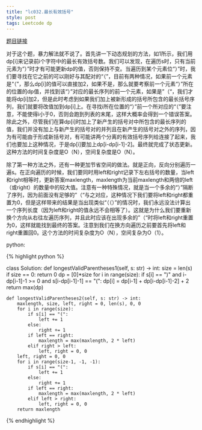 ```yaml
---
title: "lc032.最长有效括号"
style: post
tags: Leetcode dp
---
```


[题目链接](https://leetcode-cn.com/problems/longest-valid-parentheses/)

对于这个题，暴力解法就不说了。首先讲一下动态规划的方法，如1所示，我们用dp[i]来记录前i个字符中的最长有效括号数。我们可以发现，在遍历s时，只有当前元素为“）”时才有可能更新dp的值，否则保持不变。当遍历到某个元素位“）”时，我们要寻找在它之前的可以刚好与其配对的“（”，目前有两种情况，如果前一个元素是“（”，那么dp[i]的值可以直接加2，如果不是，那么就要考察前一个元素“）”所在的位置的dp值，并找到该“）”对应的最长序列的前一个元素，如果是”（“，我们才能将dp[i]加2，但是此时考虑到如果我们加上被新形成的括号所包含的最长括号序列，我们就要将改值加到dp[i]上。在寻找i所在位置的“）”前一个所对应的“（”要注意，不能使得i小于0，否则会跑到列表的末尾，这样大概率会得到一个错误答案。除此之外，尽管我们在算dp[i]时加上了新产生的括号对中所包含的最长序列的值，我们并没有加上与新产生的括号对的并列且在新产生的括号对之外的序列，因为有可能由于形成新括号对，有可能讲两个分离的有效括号序列给连接了起来，我们也要加上这种情况，于是dp[i]要加上dp[i-dp[i-1]-2]。最终就完成了状态更新。这种方法的时间复杂度是O（N），空间复杂度是O（N）。

除了第一种方法之外，还有一种更加节省空间的做法。就是正向，反向分别遍历一遍s。在正向遍历的时候，我们要同时用left和right记录下左右括号的数量，当left和right相等时，更新答案maxlength，maxlength为当前maxlength和两倍的left（或right）的数量中的较大值。注意有一种特殊情况，就是当一个多余的“）”隔断了序列，因为前面没有足够的”（“与之对应，这种情况下我们要将left和right都重置为0，但是这样带来的结果是当出现类似“（（）”的情况时，我们永远没法计算出一个序列长度（因为left和right的值永远不会相等了）。这就是为什么我们要重新换个方向从右往左遍历序列，并且此时应该在出现多余的”（“时将left和right重置为0，这样就能找到最终的答案。注意到我们在换方向遍历之前要首先将left和right重置回0。这个方法的时间复杂度为O（N），空间复杂为O（1）。

python:

{% highlight python %}

class Solution:
    def longestValidParentheses1(self, s: str) -> int:
        size = len(s)
        if size == 0:
            return 0
        dp = [0]*size
        for i in range(size):
            if s[i] == ")" and i-dp[i-1]-1 >= 0 and s[i-dp[i-1]-1] == "(":
                dp[i] = dp[i-1] + dp[i-dp[i-1]-2] + 2
        return max(dp)

    def longestValidParentheses2(self, s: str) -> int:
        maxlength, size, left, right = 0, len(s), 0, 0
        for i in range(size):
            if s[i] == "(":
                left += 1
            else:
                right += 1
            if left == right:
                maxlength = max(maxlength, 2 * left)
            elif right > left:
                left, right = 0, 0
        left, right = 0, 0
        for i in range(size-1, -1, -1):
            if s[i] == "(":
                left += 1
            else:
                right += 1
            if left == right:
                maxlength = max(maxlength, 2 * left)
            elif left > right:
                left, right = 0, 0
        return maxlength

{% endhighlight %}
